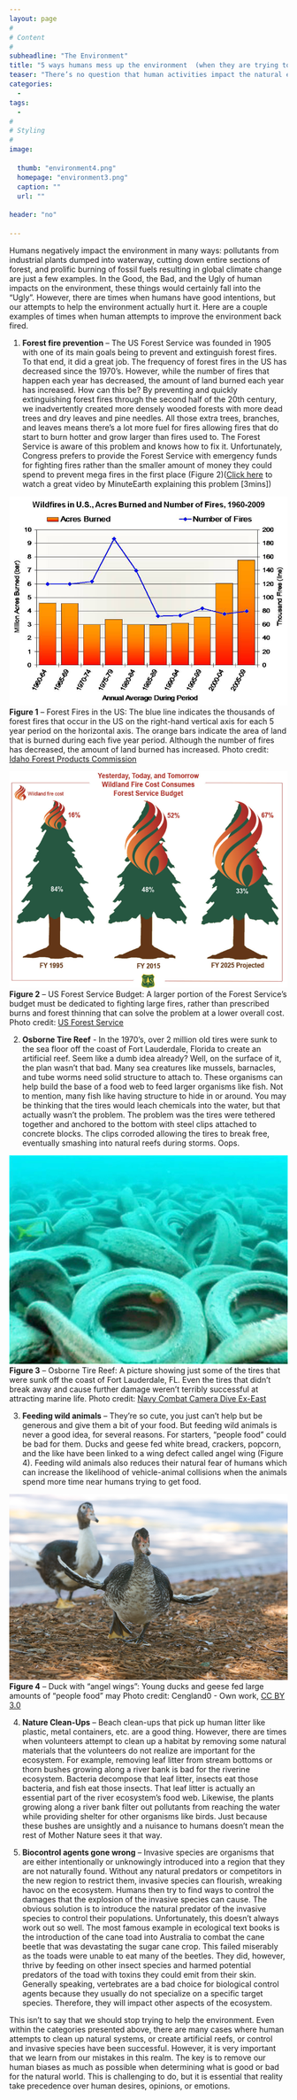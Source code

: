 ```yaml
---
layout: page
#
# Content
#
subheadline: "The Environment"
title: "5 ways humans mess up the environment  (when they are trying to help)"
teaser: "There’s no question that human activities impact the natural environment. Some times human activities have devastating consequences on the environment, while some human activities have the sole purpose of improving or restoring the environment. Unfortunately, the latter occasionally has a negative result, despite having positive intentions."
categories:
  -
tags:
  -
#
# Styling
#
image:

  thumb: "environment4.png"
  homepage: "environment3.png"
  caption: ""
  url: ""

header: "no"

---
```

Humans negatively impact the environment in many ways: pollutants from industrial plants dumped into waterway, cutting down entire sections of forest, and prolific burning of fossil fuels resulting in global climate change are just a few examples. In the Good, the Bad, and the Ugly of human impacts on the environment, these things would certainly fall into the “Ugly”. However, there are times when humans have good intentions, but our attempts to help the environment actually hurt it. Here are a couple examples of times when human attempts to improve the environment back fired.


1) **Forest fire prevention** – The US Forest Service was founded in 1905 with one of its main goals being to prevent and extinguish forest fires. To that end, it did a great job. The frequency of forest fires in the US has decreased since the 1970’s. However, while the number of fires that happen each year has decreased, the amount of land burned each year has increased. How can this be? By preventing and quickly extinguishing forest fires through the second half of the 20th century, we inadvertently created more densely wooded forests with more dead trees and dry leaves and pine needles. All those extra trees, branches, and leaves means there’s a lot more fuel for fires allowing fires that do start to burn hotter and grow larger than fires used to. The Forest Service is aware of this problem and knows how to fix it. Unfortunately, Congress prefers to provide the Forest Service with emergency funds for fighting fires rather than the smaller amount of money they could spend to prevent mega fires in the first place (Figure 2)([Click here](https://www.youtube.com/watch?v=NX1xnWPSjKg) to watch a great video by MinuteEarth explaining this problem [3mins])

![Forest Fires in the US](/images/environment1.png)
**Figure 1** – Forest Fires in the US: The blue line indicates the thousands of forest fires that occur in the US on the right-hand vertical axis for each 5 year period on the horizontal axis. The orange bars indicate the area of land that is burned during each five year period. Although the number of fires has decreased, the amount of land burned has increased. Photo credit: [Idaho Forest Products Commission](http://www.idahoforests.org/fire.htm)

![US Forest Service Budget](/images/environment2.png)
**Figure 2** – US Forest Service Budget: A larger portion of the Forest Service’s budget must be dedicated to fighting large fires, rather than prescribed burns and forest thinning that can solve the problem at a lower overall cost. Photo credit: [US Forest Service](http://www.fs.fed.us/about-agency/budget-performance/cost-fire-operations)

2) **Osborne Tire Reef**  - In the 1970’s, over 2 million old tires were sunk to the sea floor off the coast of Fort Lauderdale, Florida to create an artificial reef. Seem like a dumb idea already? Well, on the surface of it, the plan wasn’t that bad. Many sea creatures like mussels, barnacles, and tube worms need solid structure to attach to. These organisms can help build the base of a food web to feed larger organisms like fish. Not to mention, many fish like having structure to hide in or around. You may be thinking that the tires would leach chemicals into the water, but that actually wasn’t the problem. The problem was the tires were tethered together and anchored to the bottom with steel clips attached to concrete blocks. The clips corroded allowing the tires to break free, eventually smashing into natural reefs during storms. Oops.

![Osborne Tire Reef](/images/environment3.png)
**Figure 3** – Osborne Tire Reef: A picture showing just some of the tires that were sunk off the coast of Fort Lauderdale, FL. Even the tires that didn’t break away and cause further damage weren’t terribly successful at attracting marine life. Photo credit: [Navy Combat Camera Dive Ex-East](https://commons.wikimedia.org/w/index.php?curid=7639120)

3) **Feeding wild animals** – They’re so cute, you just can’t help but be generous and give them a bit of your food. But feeding wild animals is never a good idea, for several reasons.  For starters, “people food” could be bad for them. Ducks and geese fed white bread, crackers, popcorn, and the like have been linked to a wing defect called angel wing (Figure 4). Feeding wild animals also reduces their natural fear of humans which can increase the likelihood of vehicle-animal collisions when the animals spend more time near humans trying to get food.

![Angel Wings](/images/environment4.png)
**Figure 4** – Duck with “angel wings”: Young ducks and geese fed large amounts of “people food” may Photo credit: Cengland0 - Own work, [CC BY 3.0](https://commons.wikimedia.org/w/index.php?curid=4936599)

4) **Nature Clean-Ups** – Beach clean-ups that pick up human litter like plastic, metal containers, etc. are a good thing. However, there are times when volunteers attempt to clean up a habitat by removing some natural materials that the volunteers do not realize are important for the ecosystem. For example, removing leaf litter from stream bottoms or thorn bushes growing along a river bank is bad for the riverine ecosystem. Bacteria decompose that leaf litter, insects eat those bacteria, and fish eat those insects. That leaf litter is actually an essential part of the river ecosystem’s food web. Likewise, the plants growing along a river bank filter out pollutants from reaching the water while providing shelter for other organisms like birds. Just because these bushes are unsightly and a nuisance to humans doesn’t mean the rest of Mother Nature sees it that way.

5) **Biocontrol agents gone wrong** – Invasive species are organisms that are either intentionally or unknowingly introduced into a region that they are not naturally found. Without any natural predators or competitors in the new region to restrict them, invasive species can flourish, wreaking havoc on the ecosystem. Humans then try to find ways to control the damages that the explosion of the invasive species can cause. The obvious solution is to introduce the natural predator of the invasive species to control their populations. Unfortunately, this doesn’t always work out so well. The most famous example in ecological text books is the introduction of the cane toad into Australia to combat the cane beetle that was devastating the sugar cane crop. This failed miserably as the toads were unable to eat many of the beetles. They did, however, thrive by feeding on other insect species and harmed potential predators of the toad with toxins they could emit from their skin. Generally speaking, vertebrates are a bad choice for biological control agents because they usually do not specialize on a specific target species. Therefore, they will impact other aspects of the ecosystem.

This isn’t to say that we should stop trying to help the environment. Even within the categories presented above, there are many cases where human attempts to clean up natural systems, or create artificial reefs, or control and invasive species have been successful. However, it is very important that we learn from our mistakes in this realm. The key is to remove our human biases as much as possible when determining what is good or bad for the natural world. This is challenging to do, but it is essential that reality take precedence over human desires, opinions, or emotions.
